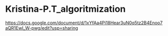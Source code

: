 # Kristina-P.T_algoritmization 
https://docs.google.com/document/d/1xYfAa4Pi18Hear3uN0q5tz2B4Enoo7aQR1EwI_W-pwg/edit?usp=sharing
